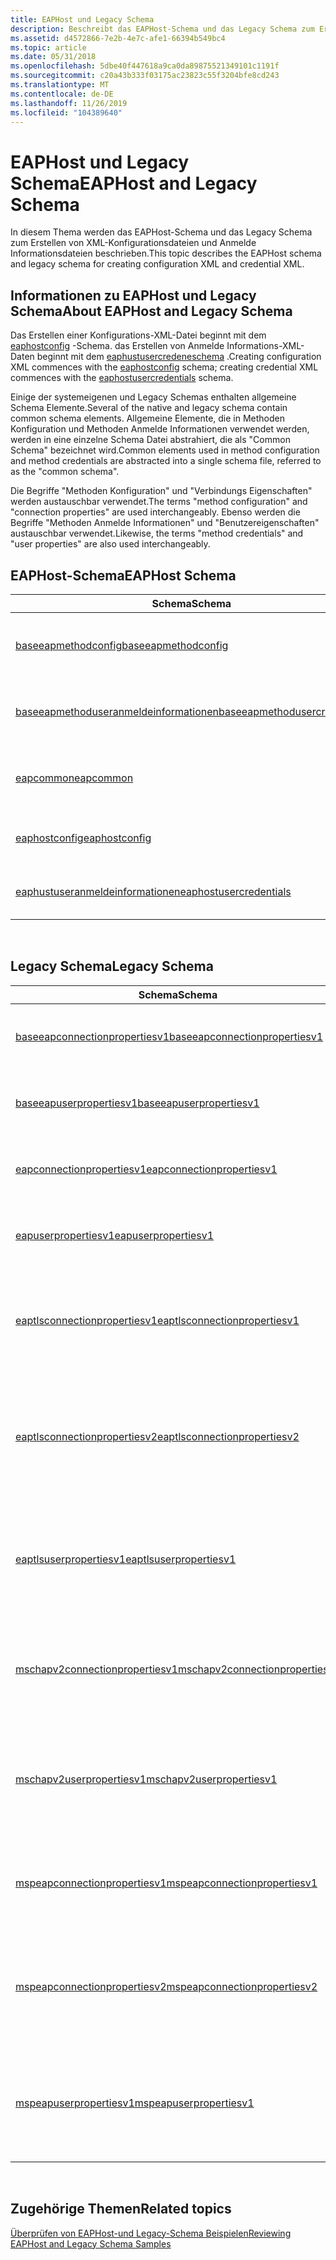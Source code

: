 ```yaml
---
title: EAPHost und Legacy Schema
description: Beschreibt das EAPHost-Schema und das Legacy Schema zum Erstellen von XML-Konfigurationsdateien und Anmelde Informationen.
ms.assetid: d4572866-7e2b-4e7c-afe1-66394b549bc4
ms.topic: article
ms.date: 05/31/2018
ms.openlocfilehash: 5dbe40f447618a9ca0da89875521349101c1191f
ms.sourcegitcommit: c20a43b333f03175ac23823c55f3204bfe8cd243
ms.translationtype: MT
ms.contentlocale: de-DE
ms.lasthandoff: 11/26/2019
ms.locfileid: "104389640"
---
```

# <a name="eaphost-and-legacy-schema"></a><span data-ttu-id="a0381-103">EAPHost und Legacy Schema</span><span class="sxs-lookup"><span data-stu-id="a0381-103">EAPHost and Legacy Schema</span></span>

<span data-ttu-id="a0381-104">In diesem Thema werden das EAPHost-Schema und das Legacy Schema zum Erstellen von XML-Konfigurationsdateien und Anmelde Informationsdateien beschrieben.</span><span class="sxs-lookup"><span data-stu-id="a0381-104">This topic describes the EAPHost schema and legacy schema for creating configuration XML and credential XML.</span></span>

## <a name="about-eaphost-and-legacy-schema"></a><span data-ttu-id="a0381-105">Informationen zu EAPHost und Legacy Schema</span><span class="sxs-lookup"><span data-stu-id="a0381-105">About EAPHost and Legacy Schema</span></span>

<span data-ttu-id="a0381-106">Das Erstellen einer Konfigurations-XML-Datei beginnt mit dem [eaphostconfig](eaphostconfigschema-schema.md) -Schema. das Erstellen von Anmelde Informations-XML-Daten beginnt mit dem [eaphustusercredeneschema](eaphostusercredentialsschema-schema.md) .</span><span class="sxs-lookup"><span data-stu-id="a0381-106">Creating configuration XML commences with the [eaphostconfig](eaphostconfigschema-schema.md) schema; creating credential XML commences with the [eaphostusercredentials](eaphostusercredentialsschema-schema.md) schema.</span></span>

<span data-ttu-id="a0381-107">Einige der systemeigenen und Legacy Schemas enthalten allgemeine Schema Elemente.</span><span class="sxs-lookup"><span data-stu-id="a0381-107">Several of the native and legacy schema contain common schema elements.</span></span> <span data-ttu-id="a0381-108">Allgemeine Elemente, die in Methoden Konfiguration und Methoden Anmelde Informationen verwendet werden, werden in eine einzelne Schema Datei abstrahiert, die als "Common Schema" bezeichnet wird.</span><span class="sxs-lookup"><span data-stu-id="a0381-108">Common elements used in method configuration and method credentials are abstracted into a single schema file, referred to as the "common schema".</span></span>

<span data-ttu-id="a0381-109">Die Begriffe "Methoden Konfiguration" und "Verbindungs Eigenschaften" werden austauschbar verwendet.</span><span class="sxs-lookup"><span data-stu-id="a0381-109">The terms "method configuration" and "connection properties" are used interchangeably.</span></span> <span data-ttu-id="a0381-110">Ebenso werden die Begriffe "Methoden Anmelde Informationen" und "Benutzereigenschaften" austauschbar verwendet.</span><span class="sxs-lookup"><span data-stu-id="a0381-110">Likewise, the terms "method credentials" and "user properties" are also used interchangeably.</span></span>

## <a name="eaphost-schema"></a><span data-ttu-id="a0381-111">EAPHost-Schema</span><span class="sxs-lookup"><span data-stu-id="a0381-111">EAPHost Schema</span></span>



| <span data-ttu-id="a0381-112">Schema</span><span class="sxs-lookup"><span data-stu-id="a0381-112">Schema</span></span>                                                                        | <span data-ttu-id="a0381-113">BESCHREIBUNG</span><span class="sxs-lookup"><span data-stu-id="a0381-113">Description</span></span>                                        |
|-------------------------------------------------------------------------------|----------------------------------------------------|
| [<span data-ttu-id="a0381-114">baseeapmethodconfig</span><span class="sxs-lookup"><span data-stu-id="a0381-114">baseeapmethodconfig</span></span>](baseeapmethodconfigschema-schema.md)                   | <span data-ttu-id="a0381-115">Enthält allgemeine Konfigurations Schema Elemente.</span><span class="sxs-lookup"><span data-stu-id="a0381-115">Contains common configuration schema elements.</span></span>     |
| [<span data-ttu-id="a0381-116">baseeapmethoduseranmeldeinformationen</span><span class="sxs-lookup"><span data-stu-id="a0381-116">baseeapmethodusercredentials</span></span>](baseeapmethodusercredentialsschema-schema.md) | <span data-ttu-id="a0381-117">Enthält allgemeine Schema Elemente für Anmelde Informationen.</span><span class="sxs-lookup"><span data-stu-id="a0381-117">Contains common credential schema elements.</span></span>        |
| [<span data-ttu-id="a0381-118">eapcommon</span><span class="sxs-lookup"><span data-stu-id="a0381-118">eapcommon</span></span>](eapcommonschema-schema.md)                                       | <span data-ttu-id="a0381-119">Enthält die **eapmethodtype** -Element Definition.</span><span class="sxs-lookup"><span data-stu-id="a0381-119">Contains the **EapMethodType** element definition.</span></span> |
| [<span data-ttu-id="a0381-120">eaphostconfig</span><span class="sxs-lookup"><span data-stu-id="a0381-120">eaphostconfig</span></span>](eaphostconfigschema-schema.md)                               | <span data-ttu-id="a0381-121">Enthält das EAPHost-Konfigurations Schema.</span><span class="sxs-lookup"><span data-stu-id="a0381-121">Contains EAPHost configuration schema.</span></span>             |
| [<span data-ttu-id="a0381-122">eaphustuseranmeldeinformationen</span><span class="sxs-lookup"><span data-stu-id="a0381-122">eaphostusercredentials</span></span>](eaphostusercredentialsschema-schema.md)             | <span data-ttu-id="a0381-123">Enthält das EAPHost-Anmelde Informations Schema.</span><span class="sxs-lookup"><span data-stu-id="a0381-123">Contains EAPHost credential schema.</span></span>                |



 

## <a name="legacy-schema"></a><span data-ttu-id="a0381-124">Legacy Schema</span><span class="sxs-lookup"><span data-stu-id="a0381-124">Legacy Schema</span></span>



| <span data-ttu-id="a0381-125">Schema</span><span class="sxs-lookup"><span data-stu-id="a0381-125">Schema</span></span>                                                                            | <span data-ttu-id="a0381-126">BESCHREIBUNG</span><span class="sxs-lookup"><span data-stu-id="a0381-126">Description</span></span>                                                                                  |
|-----------------------------------------------------------------------------------|----------------------------------------------------------------------------------------------|
| [<span data-ttu-id="a0381-127">baseeapconnectionpropertiesv1</span><span class="sxs-lookup"><span data-stu-id="a0381-127">baseeapconnectionpropertiesv1</span></span>](baseeapconnectionpropertiesv1schema-schema.md)   | <span data-ttu-id="a0381-128">Enthält allgemeine Konfigurations Schema Elemente.</span><span class="sxs-lookup"><span data-stu-id="a0381-128">Contains common configuration schema elements.</span></span>                                               |
| [<span data-ttu-id="a0381-129">baseeapuserpropertiesv1</span><span class="sxs-lookup"><span data-stu-id="a0381-129">baseeapuserpropertiesv1</span></span>](baseeapuserpropertiesv1schema-schema.md)               | <span data-ttu-id="a0381-130">Enthält allgemeine Schema Elemente für Anmelde Informationen.</span><span class="sxs-lookup"><span data-stu-id="a0381-130">Contains common credential schema elements.</span></span>                                                  |
| [<span data-ttu-id="a0381-131">eapconnectionpropertiesv1</span><span class="sxs-lookup"><span data-stu-id="a0381-131">eapconnectionpropertiesv1</span></span>](eapconnectionpropertiesv1schema-schema.md)           | <span data-ttu-id="a0381-132">Enthält allgemeine Konfigurations Schema Elemente.</span><span class="sxs-lookup"><span data-stu-id="a0381-132">Contains common configuration schema elements.</span></span>                                               |
| [<span data-ttu-id="a0381-133">eapuserpropertiesv1</span><span class="sxs-lookup"><span data-stu-id="a0381-133">eapuserpropertiesv1</span></span>](eapuserpropertiesv1schema-schema.md)                       | <span data-ttu-id="a0381-134">Enthält allgemeine Schema Elemente für Anmelde Informationen.</span><span class="sxs-lookup"><span data-stu-id="a0381-134">Contains common credential schema elements.</span></span>                                                  |
| [<span data-ttu-id="a0381-135">eaptlsconnectionpropertiesv1</span><span class="sxs-lookup"><span data-stu-id="a0381-135">eaptlsconnectionpropertiesv1</span></span>](eaptlsconnectionpropertiesv1schema-schema.md)     | <span data-ttu-id="a0381-136">Wird mit EAP-TLS verwendet, um die Konfigurationsdaten für die Authentifizierung zu beschreiben.</span><span class="sxs-lookup"><span data-stu-id="a0381-136">Is used with EAP-TLS to describe authentication configuration data.</span></span>                          |
| [<span data-ttu-id="a0381-137">eaptlsconnectionpropertiesv2</span><span class="sxs-lookup"><span data-stu-id="a0381-137">eaptlsconnectionpropertiesv2</span></span>](eaptlsconnectionpropertiesv2schema-schema.md)     | <span data-ttu-id="a0381-138">Wird mit EAP-TLS verwendet, um die Konfigurationsdaten für die Authentifizierung ab Windows 7 zu beschreiben.</span><span class="sxs-lookup"><span data-stu-id="a0381-138">Is used with EAP-TLS to describe authentication configuration data beginning with Windows 7.</span></span> |
| [<span data-ttu-id="a0381-139">eaptlsuserpropertiesv1</span><span class="sxs-lookup"><span data-stu-id="a0381-139">eaptlsuserpropertiesv1</span></span>](eaptlsuserpropertiesv1schema-schema.md)                 | <span data-ttu-id="a0381-140">Wird mit EAP-TLS verwendet, um Authentifizierungs Anmelde Informationen und Anmelde Informations Optionen zu beschreiben.</span><span class="sxs-lookup"><span data-stu-id="a0381-140">Is used with EAP-TLS to describe authentication credentials and credential options.</span></span>          |
| [<span data-ttu-id="a0381-141">mschapv2connectionpropertiesv1</span><span class="sxs-lookup"><span data-stu-id="a0381-141">mschapv2connectionpropertiesv1</span></span>](mschapv2connectionpropertiesv1schema-schema.md) | <span data-ttu-id="a0381-142">Wird mit MS-CHAPv2 verwendet, um die Authentifizierungs Konfigurationsdaten zu beschreiben.</span><span class="sxs-lookup"><span data-stu-id="a0381-142">Is used with MS-CHAPv2 to describe authentication configuration data.</span></span>                        |
| [<span data-ttu-id="a0381-143">mschapv2userpropertiesv1</span><span class="sxs-lookup"><span data-stu-id="a0381-143">mschapv2userpropertiesv1</span></span>](mschapv2userpropertiesv1schema-schema.md)             | <span data-ttu-id="a0381-144">Wird mit MS-CHAPv2 verwendet, um Authentifizierungs Anmelde Informationen und Anmelde Informations Optionen zu beschreiben.</span><span class="sxs-lookup"><span data-stu-id="a0381-144">Is used with MS-CHAPv2 to describe authentication credentials and credential options.</span></span>        |
| [<span data-ttu-id="a0381-145">mspeapconnectionpropertiesv1</span><span class="sxs-lookup"><span data-stu-id="a0381-145">mspeapconnectionpropertiesv1</span></span>](mspeapconnectionpropertiesv1schema-schema.md)     | <span data-ttu-id="a0381-146">Wird mit PEAPv0 verwendet, um die Konfigurationsdaten für die Authentifizierung zu beschreiben.</span><span class="sxs-lookup"><span data-stu-id="a0381-146">Is used with PEAPv0 to describe authentication configuration data.</span></span>                           |
| [<span data-ttu-id="a0381-147">mspeapconnectionpropertiesv2</span><span class="sxs-lookup"><span data-stu-id="a0381-147">mspeapconnectionpropertiesv2</span></span>](mspeapconnectionpropertiesv2schema-schema.md)     | <span data-ttu-id="a0381-148">Wird mit PEAPv0 verwendet, um die Konfigurationsdaten für die Authentifizierung ab Windows 7 zu beschreiben.</span><span class="sxs-lookup"><span data-stu-id="a0381-148">Is used with PEAPv0 to describe authentication configuration data beginning with Windows 7.</span></span>  |
| [<span data-ttu-id="a0381-149">mspeapuserpropertiesv1</span><span class="sxs-lookup"><span data-stu-id="a0381-149">mspeapuserpropertiesv1</span></span>](mspeapuserpropertiesv1schema-schema.md)                 | <span data-ttu-id="a0381-150">Wird mit PEAPv0 verwendet, um Authentifizierungs Anmelde Informationen und Anmelde Informations Optionen zu beschreiben.</span><span class="sxs-lookup"><span data-stu-id="a0381-150">Is used with PEAPv0 to describe authentication credentials and credential options.</span></span>           |



 

## <a name="related-topics"></a><span data-ttu-id="a0381-151">Zugehörige Themen</span><span class="sxs-lookup"><span data-stu-id="a0381-151">Related topics</span></span>

<dl> <dt>

[<span data-ttu-id="a0381-152">Überprüfen von EAPHost-und Legacy-Schema Beispielen</span><span class="sxs-lookup"><span data-stu-id="a0381-152">Reviewing EAPHost and Legacy Schema Samples</span></span>](eaphost-schemas.md)
</dt> </dl>

 

 




